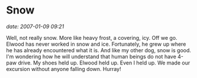 # Snow #

*date: 2007-01-09 09:21*

Well, not really snow. More like heavy frost, a covering, icy. Off we
go. Elwood has never worked in snow and ice. Fortunately, he grew up
where he has already encountered what it is. And like my other dog,
snow is good. I'm wondering how he will understand that human beings
do not have 4-paw drive. My shoes held up. Elwood held up. Even I held
up. We made our excursion without anyone falling down. Hurray!
